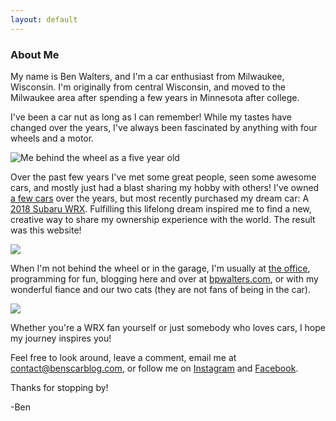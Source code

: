 ```yaml
---
layout: default
---
```


<section id="about-me">
    <section id="intro" class="is-intro-section">
        <div class="background-image-wrapper is-dark">
            <div class="is-opaque" style="background-image: url('https://assets.bpwalters.com/images/bens_car_blog/me.jpg');"></div>
        </div>
        <div class="container has-middle-text">
            <div class="item flex-100">
                <div class="intro-title">
                    <h1>About Me</h1>
                </div>
            </div>
        </div>
    </section>
    <section id="details">
        <div class="container">
            <div class="item flex-100">
                <p><span class="is-first-letter">M</span>y name is Ben Walters, and I'm a car enthusiast from Milwaukee, Wisconsin.  I'm originally from central Wisconsin, and moved to the Milwaukee area after spending a few years in Minnesota after college.</p>
                <p>I've been a car nut as long as I can remember! While my tastes have changed over the years, I've always been fascinated by anything with four wheels and a motor.</p>
                <p><img src="https://assets.bpwalters.com/images/bens_car_blog/young_ben.jpg" alt="Me behind the wheel as a five year old"></p>
                <p>Over the past few years I've met some great people, seen some awesome cars, and mostly just had a blast sharing my hobby with others!  I've owned <a href="/garage">a few cars</a> over the years, but most recently purchased my dream car: A <a href="/garage/wrx" target="_blank">2018 Subaru WRX</a>.  Fulfilling this lifelong dream inspired me to find a new, creative way to share my ownership experience with the world.  The result was this website!</p>
                <p><img src="https://assets.bpwalters.com/images/bens_car_blog/fl4t_society_meetup.jpg"></p>
                <p>When I'm not behind the wheel or in the garage, I'm usually at <a href="https://www.milwaukeetool.com" target="_blank">the office</a>, programming for fun, blogging here and over at <a href="https://bpwalters.com" target="blank">bpwalters.com</a>, or with my wonderful fiance and our two cats (they are not fans of being in the car).</p>
                <p><img src="https://assets.bpwalters.com/images/bens_car_blog/wrx_milwaukee_tool.jpg"></p>
                <p>Whether you're a WRX fan yourself or just somebody who loves cars, I hope my journey inspires you!</p>
                <p>Feel free to look around, leave a comment, email me at <a href="mailto:contact@benscarblog.com">contact@benscarblog.com</a>, or follow me on <a href="https://www.instagram.com/benscarblog/">Instagram</a> and <a href="https://www.facebook.com/benscarblog/">Facebook</a>.</p>
                <p>Thanks for stopping by!</p>
                <p>-Ben</p>
            </div>
        </div>
    </section>
</section>